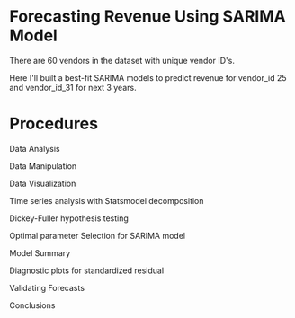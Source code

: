 # Forecasting Revenue Using SARIMA Model

There are 60 vendors in the dataset with unique vendor ID's. 

Here I'll built a best-fit SARIMA models to predict revenue for vendor_id 25 and vendor_id_31 for next 3 years.

# Procedures
Data Analysis 

Data Manipulation 

Data Visualization 

Time series analysis with Statsmodel decomposition 

Dickey-Fuller hypothesis testing 

Optimal parameter Selection for SARIMA model 

Model Summary 

Diagnostic plots for standardized residual 

Validating Forecasts 

Conclusions 
